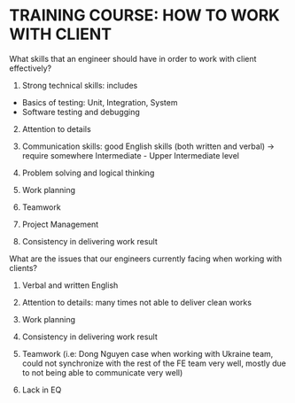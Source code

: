# TRAINING COURSE: HOW TO WORK WITH CLIENT
 
What skills that an engineer should have in order to work with client effectively?

1. Strong technical skills: includes
- Basics of testing: Unit, Integration, System
- Software testing and debugging

2. Attention to details

3. Communication skills: good English skills (both written and verbal)
-> require somewhere Intermediate - Upper Intermediate level 

4. Problem solving and logical thinking

5. Work planning

6. Teamwork

7. Project Management

8. Consistency in delivering work result 

What are the issues that our engineers currently facing when working with clients?

1. Verbal and written English 

2. Attention to details: many times not able to deliver clean works

3. Work planning

4. Consistency in delivering work result 

5. Teamwork (i.e: Dong Nguyen case when working with Ukraine team, could not synchronize with the rest of the FE team very well, mostly due to not being able to communicate very well) 

6. Lack in EQ 


